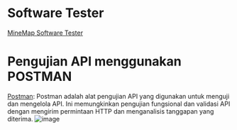 # Software Tester
[MineMap Software Tester]([https://www.mindmeister.com/map/2674954593?t=84J31JHAGo](https://mm.tt/map/2830775965?t=QDy40aCAL3))



# Pengujian API menggunakan POSTMAN

[Postman](https://www.postman.com/): Postman adalah alat pengujian API yang digunakan untuk menguji dan mengelola API. Ini memungkinkan pengujian fungsional dan validasi API dengan mengirim permintaan HTTP dan menganalisis tanggapan yang diterima.
![image](https://github.com/rplulbi/SQA/assets/15622730/9b4e7152-58c3-48a2-93f5-78455eaeb75d)
